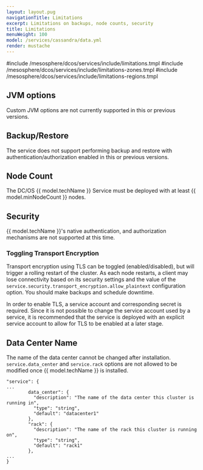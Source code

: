```yaml
---
layout: layout.pug
navigationTitle: Limitations
excerpt: Limitations on backups, node counts, security
title: Limitations
menuWeight: 100
model: /services/cassandra/data.yml
render: mustache
---
```


#include /mesosphere/dcos/services/include/limitations.tmpl
#include /mesosphere/dcos/services/include/limitations-zones.tmpl
#include /mesosphere/dcos/services/include/limitations-regions.tmpl

## JVM options

Custom JVM options are not currently supported in this or previous versions.

## Backup/Restore

The service does not support performing backup and restore with authentication/authorization enabled in this or previous versions.

## Node Count

The DC/OS {{ model.techName }} Service must be deployed with at least {{ model.minNodeCount }} nodes.

## Security

{{ model.techName }}'s native authentication, and authorization mechanisms are not supported at this time.

### Toggling Transport Encryption

Transport encryption using TLS can be toggled (enabled/disabled), but will trigger a rolling restart of the cluster. As each node restarts, a client may lose connectivity based on its security settings and the value of the `service.security.transport_encryption.allow_plaintext` configuration option. You should make backups and schedule downtime.

In order to enable TLS, a service account and corresponding secret is required. Since it is not possible to change the service account used by a service, it is recommended that the service is deployed with an explicit service account to allow for TLS to be enabled at a later stage.

## Data Center Name

The name of the data center cannot be changed after installation. `service.data_center` and `service.rack` options are not allowed to be modified once {{ model.techName }} is installed.

```
"service": {
...
        data_center": {
          "description": "The name of the data center this cluster is running in",
          "type": "string",
          "default": "datacenter1"
        },
        "rack": {
          "description": "The name of the rack this cluster is running on",
          "type": "string",
          "default": "rack1"
        },
...
}
```

